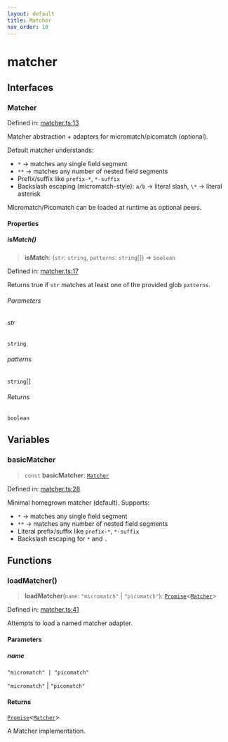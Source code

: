 ```yaml
---
layout: default
title: Matcher
nav_order: 10
---
```


# matcher

## Interfaces

### Matcher

Defined in: [matcher.ts:13](https://github.com/react18-tools/git-json-resolver/blob/dc8d77b61daa61f118acc2f74e260f814fc055fe/lib/src/matcher.ts#L13)

Matcher abstraction + adapters for micromatch/picomatch (optional).

Default matcher understands:

- `*` → matches any single field segment
- `**` → matches any number of nested field segments
- Prefix/suffix like `prefix-*`, `*-suffix`
- Backslash escaping (micromatch-style): `a/b` → literal slash, `\*` → literal asterisk

Micromatch/Picomatch can be loaded at runtime as optional peers.

#### Properties

##### isMatch()

> **isMatch**: (`str`: `string`, `patterns`: `string`[]) => `boolean`

Defined in: [matcher.ts:17](https://github.com/react18-tools/git-json-resolver/blob/dc8d77b61daa61f118acc2f74e260f814fc055fe/lib/src/matcher.ts#L17)

Returns true if `str` matches at least one of the provided glob `patterns`.

###### Parameters

###### str

`string`

###### patterns

`string`[]

###### Returns

`boolean`

## Variables

### basicMatcher

> `const` **basicMatcher**: [`Matcher`](#matcher)

Defined in: [matcher.ts:28](https://github.com/react18-tools/git-json-resolver/blob/dc8d77b61daa61f118acc2f74e260f814fc055fe/lib/src/matcher.ts#L28)

Minimal homegrown matcher (default).
Supports:

- `*` → matches any single field segment
- `**` → matches any number of nested field segments
- Literal prefix/suffix like `prefix-*`, `*-suffix`
- Backslash escaping for `*` and `.`

## Functions

### loadMatcher()

> **loadMatcher**(`name`: `"micromatch"` \| `"picomatch"`): [`Promise`](https://developer.mozilla.org/docs/Web/JavaScript/Reference/Global_Objects/Promise)\<[`Matcher`](#matcher)\>

Defined in: [matcher.ts:41](https://github.com/react18-tools/git-json-resolver/blob/dc8d77b61daa61f118acc2f74e260f814fc055fe/lib/src/matcher.ts#L41)

Attempts to load a named matcher adapter.

#### Parameters

##### name

`"micromatch" | "picomatch"`

`"micromatch"` | `"picomatch"`

#### Returns

[`Promise`](https://developer.mozilla.org/docs/Web/JavaScript/Reference/Global_Objects/Promise)\<[`Matcher`](#matcher)\>

A Matcher implementation.
